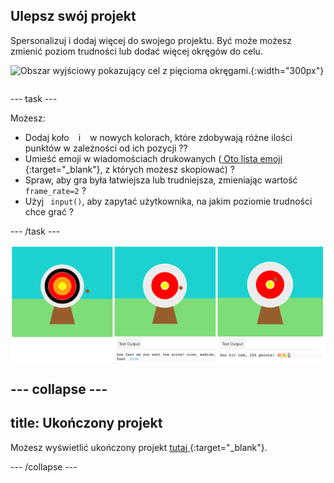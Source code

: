 ## Ulepsz swój projekt

<div style="display: flex; flex-wrap: wrap">
<div style="flex-basis: 200px; flex-grow: 1; margin-right: 15px;">
Spersonalizuj i dodaj więcej do swojego projektu. Być może możesz zmienić poziom trudności lub dodać więcej okręgów do celu.
</div>
<div>

![Obszar wyjściowy pokazujący cel z pięcioma okręgami.](images/five_cirles.png){:width="300px"}

</div>
</div>

--- task ---

Możesz:

+ Dodaj koło ` ` i ` ` w nowych kolorach, które zdobywają różne ilości punktów w zależności od ich pozycji ??
+ Umieść emoji w wiadomościach drukowanych ([ Oto lista emoji ](https://unicode.org/emoji/charts/full-emoji-list.html){:target="_blank"}, z których możesz skopiować) ?
+ Spraw, aby gra była łatwiejsza lub trudniejsza, zmieniając wartość ` frame_rate=2 ` ?
+ Użyj ` input()`, aby zapytać użytkownika, na jakim poziomie trudności chce grać ?️

--- /task ---

![Trzy pomysły na projekt, jeden ma pięć okręgów, jeden ma pytanie o trudność i jeden ma emoji w wiadomości punktów.](images/upgrade-ideas.png)

--- collapse ---
---
title: Ukończony projekt
---

Możesz wyświetlić ukończony projekt [ tutaj ](https://editor.raspberrypi.org/projects/target-practice-solution){:target="_blank"}.

--- /collapse ---
